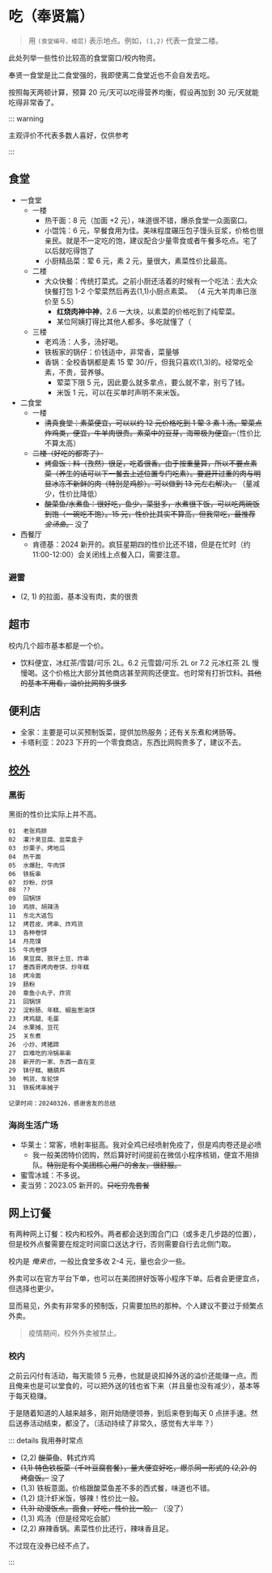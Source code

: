 # 吃（奉贤篇）

> 用 `(食堂编号，楼层)` 表示地点。例如，`(1,2)` 代表一食堂二楼。

此处列举一些性价比较高的食堂窗口/校内物资。

奉贤一食堂是比二食堂强的，我即使离二食堂近也不会自发去吃。

按照每天两顿计算，预算 20 元/天可以吃得营养均衡，假设再加到 30 元/天就能吃得非常香了。

::: warning

主观评价不代表多数人喜好，仅供参考

:::

## 食堂

- 一食堂
  - 一楼
    - 热干面：8 元（加面 +2 元），味道很不错，爆杀食堂一众面窗口。
    - 小馄饨：6 元，早餐食用为佳。美味程度碾压包子馒头豆浆，价格也很亲民。就是不一定吃的饱，建议配合少量零食或者午餐多吃点。<heimu>宅了以后就吃得饱了</heimu>
    - 小厨精品菜：荤 6 元，素 2 元，量很大，素菜性价比最高。
  - 二楼
    - 大众快餐：传统打菜式。<heimu>之前小厨还活着的时候有一个吃法：去大众快餐打包 1-2 个荤菜然后再去(1,1)小厨点素菜。</heimu> （4 元大羊肉串已涨价至 5.5）
      - **红烧肉神中神**，2.6 一大块，以素菜的价格吃到了纯荤菜。
      - 某位阿姨打得比其他人都多。多吃就懂了（
  - 三楼
    - 老鸡汤：人多，汤好喝。
    - 铁板家的锅仔：价钱适中，非常香，菜量够
    - 香锅：全校香锅都是素 15 荤 30/斤，但我只喜欢(1,3)的。经常吃全素，不贵，营养够。
      - 荤菜下限 5 元，因此要么就多拿点，要么就不拿，别亏了钱。
      - 米饭 1 元，可以在买单时声明不来米饭。
- 二食堂
  - 一楼
    - ~~清真食堂：素菜便宜，可以以约 12 元价格吃到 1 荤 3 素 1 汤。荤菜点炸鸡类，便宜，牛羊肉很贵。素菜中的豆芽，海带极为便宜。~~（性价比不算太高）
  - ~~二楼（好吃的都寄了）~~
    - ~~烤盘饭：料（孜然）很足，吃着很香。由于按重量算，所以不要点素菜（养生的话可以下一餐去上述位置专门吃素）。要避开过重的肉与明显冰冻不新鲜的肉（特别是鸡胗）。可以做到 13 元左右解决。~~ （量减少，性价比降低）
    - ~~酸菜鱼/水煮鱼：很好吃，鱼少，菜挺多，水煮很下饭，可以吃两碗饭到饱（一碗吃不饱）。15 元，性价比其实不算高，但我常吃，最推荐 _金汤鱼_。~~ 没了
- 西餐厅
  - 肯德基：2024 新开的。疯狂星期四的性价比还不错，但是在忙时（约 11:00-12:00）会关闭线上点餐入口，需要注意。

### 避雷

- (2, 1) 的拉面，基本没有肉，卖的很贵

## 超市

校内几个超市基本都是一个价。

- 饮料便宜，冰红茶/雪碧/可乐 2L。6.2 元雪碧/可乐 2L or 7.2 元冰红茶 2L 慢慢喝。这个价格比大部分其他商店甚至网购还便宜。也时常有打折饮料。~~其他的基本不用看，溢价比网购多很多~~

## 便利店

- 全家：主要是可以买预制饭菜，提供加热服务；还有关东煮和烤肠等。
- 卡塔利亚：2023 下开的一个零食商店，东西比网购贵多了，建议不去。

## [校外](./college_space.md#奉贤校外资源分布)

### 黑街

黑街的性价比实际上并不高。

```
01  老张鸡排
02  灌汁臭豆腐、韭菜盒子
03  炒栗子、烤地瓜
04  热干面
05  水爆肚、牛肉饼
06  铁板串
07  炒粉、炒饼
08  ??
09  回锅饼
10  鸡排、胡辣汤
11  东北大返包
12  烤苕皮、烤串、炸鸡货
13  各种卷饼
14  月亮馍
15  牛肉卷饼
16  臭豆腐、狼牙土豆、炸串
17  墨西哥烤肉卷饼、炒年糕
18  烤冷面
19  肠粉
20  章鱼小丸子、炸货
21  回锅饼
22  淀粉肠、年糕、椒盐葱油饼
23  烤鸡腿、毛蛋
24  水果摊、豆花
25  关东煮
26  小炒、烤猪蹄
27  巨难吃的冷锅串串
28  新开的一家、东西一直在变
29  钵仔糕、糖葫芦
30  鸭货、车轮饼
31  铁板烤串摊子

记录时间：20240326，感谢舍友的总结
```

### 海尚生活广场

- 华莱士：常客，喷射率挺高。<heimu>我对全鸡已经喷射免疫了，但是鸡肉卷还是必喷</heimu>
  - 我一般美团特价团购，然后算好时间提前在微信小程序核销，便宜不用排队。~~特别是有个美团核心用户的舍友，很舒服。~~
- 蜜雪冰城：不多说。
- 麦当劳：2023.05 新开的。~~只吃穷鬼套餐~~

## 网上订餐

有两种网上订餐：校内和校外。两者都会送到围合门口（或多走几步路的位置），但是校外点餐需要在规定时间窗口送达才行，否则需要自行去北侧门取。

校内是 _俺来也_，一般比食堂多收 2-4 元，量也会少一些。

外卖可以在官方平台下单，也可以在美团拼好饭等小程序下单。后者会更便宜点，但选择也更少。

显而易见，外卖有非常多的预制饭，只需要加热的那种。个人建议不要过于频繁点外卖。

> 疫情期间，校外外卖被禁止。

### 校内

之前云闪付有活动，每天能领 5 元券，也就是说扣掉外送的溢价还能赚一点。而且俺来也是可以堂食的，可以把外送的钱也省下来（并且量也没有减少），基本等于每天稳赚。

于是随着知道的人越来越多，刚开始随便领券，到后来卷到每天 0 点拼手速。然后送券活动结束，都没了。（活动持续了非常久，感觉有大半年？）

::: details 我用券时常点

- (2,2) ~~酸菜鱼~~、韩式炸鸡
- ~~(1,1) 特色铁板菜（千叶豆腐套餐），量大便宜好吃，爆杀同一形式的 (2,2) 的烤盘饭。~~ 没了
- (1,3) 铁板意面。价格跟酸菜鱼差不多的西式餐，味道也不错。
- (1,2) 烧汁虾米饭，够辣！性价比一般。
- ~~(1,3) 动漫饭点。面食，好吃，性价比一般。~~ （没了）
- (1,3) 鸡汤（但是经常吃会腻）
- (2,2) 麻辣香锅。素菜性价比还行，辣味香且足。

不过现在没券已经不点了。

:::
